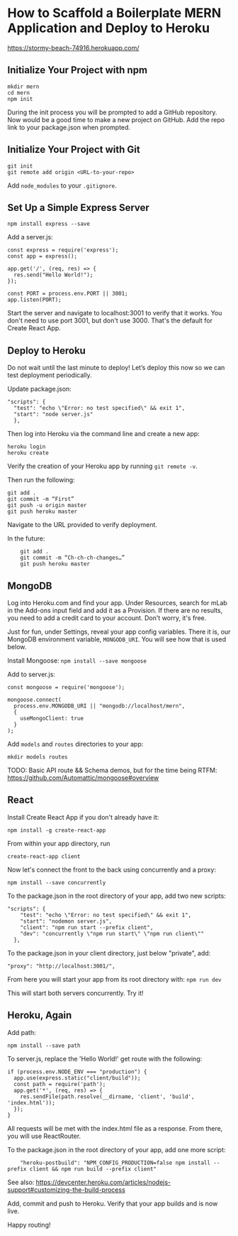 # How to Scaffold a Boilerplate MERN Application and Deploy to Heroku
https://stormy-beach-74916.herokuapp.com/

## Initialize Your Project with npm
```
mkdir mern
cd mern
npm init
```
During the init process you will be prompted to add a GitHub repository. Now would be a good time to make a new project on GitHub. Add the repo link to your package.json when prompted.

## Initialize Your Project with Git
```
git init
git remote add origin <URL-to-your-repo>
```
Add `node_modules` to your `.gitignore`.

## Set Up a Simple Express Server
```
npm install express --save
```
Add a server.js:
```
const express = require('express');
const app = express();

app.get('/', (req, res) => {
  res.send("Hello World!");
});

const PORT = process.env.PORT || 3001;
app.listen(PORT);
```

Start the server and navigate to localhost:3001 to verify that it works. You don't need to use port 3001, but don't use 3000. That's the default for Create React App.

## Deploy to Heroku
Do not wait until the last minute to deploy! Let’s deploy this now so we can test deployment periodically.

Update package.json:
```
"scripts": {
  "test": "echo \"Error: no test specified\" && exit 1",
  "start": "node server.js"
  },
```
Then log into Heroku via the command line and create a new app:
```
heroku login
heroku create
```

Verify the creation of your Heroku app by running `git remote -v`.

Then run the following:
```
git add .
git commit -m “First”
git push -u origin master
git push heroku master
```
Navigate to the URL provided to verify deployment.

In the future:
```
	git add .
	git commit -m “Ch-ch-ch-changes…”
	git push heroku master
```

## MongoDB

Log into Heroku.com and find your app. Under Resources, search for mLab in the Add-ons input field and add it as a Provision. If there are no results, you need to add a credit card to your account. Don't worry, it's free.

Just for fun, under Settings, reveal your app config variables. There it is, our MongoDB environment variable, `MONGODB_URI`. You will see how that is used below.

Install Mongoose:
`npm install --save mongoose`

Add to server.js:
```
const mongoose = require('mongoose');

mongoose.connect(
  process.env.MONGODB_URI || "mongodb://localhost/mern",
  {
    useMongoClient: true
  }
);

```
Add `models` and `routes` directories to your app:

`mkdir models routes`

TODO: Basic API route && Schema demos, but for the time being RTFM: https://github.com/Automattic/mongoose#overview

## React

Install Create React App if you don't already have it:

`npm install -g create-react-app`

From within your app directory, run

`create-react-app client`

Now let's connect the front to the back using concurrently and a proxy:

`npm install --save concurrently`

To the package.json in the root directory of your app, add two new scripts:
```
"scripts": {
    "test": "echo \"Error: no test specified\" && exit 1",
    "start": "nodemon server.js",
    "client": "npm run start --prefix client",
    "dev": "concurrently \"npm run start\" \"npm run client\""
  },
```

To the package.json in your client directory, just below "private", add:

`"proxy": "http://localhost:3001/",`

From here you will start your app from its root directory with:
`npm run dev`

This will start both servers concurrently. Try it!

## Heroku, Again

Add path:

`npm install --save path`

To server.js, replace the 'Hello World!' get route with the following:
```
if (process.env.NODE_ENV === "production") {
  app.use(express.static("client/build"));
  const path = require('path');
  app.get('*', (req, res) => {
    res.sendFile(path.resolve(__dirname, 'client', 'build', 'index.html'));
  });
}
```
All requests will be met with the index.html file as a response. From there, you will use ReactRouter.

To the package.json in the root directory of your app, add one more script:
```
	"heroku-postbuild": "NPM_CONFIG_PRODUCTION=false npm install --prefix client && npm run build --prefix client"
```
See also: https://devcenter.heroku.com/articles/nodejs-support#customizing-the-build-process

Add, commit and push to Heroku. Verify that your app builds and is now live.

Happy routing!
